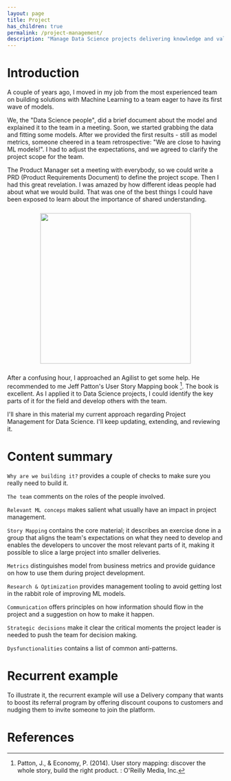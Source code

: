 ```yaml
---
layout: page
title: Project
has_children: true
permalink: /project-management/
description: "Manage Data Science projects delivering knowledge and value incrementally."
---
```


# Introduction

A couple of years ago, I moved in my job from the most experienced team on building solutions with Machine Learning to a team eager to have its first wave of models.

We, the "Data Science people", did a brief document about the model and explained it to the team in a meeting. Soon, we started grabbing the data and fitting some models. After we provided the first results - still as model metrics, someone cheered in a team retrospective: "We are close to having ML models!". I had to adjust the expectations, and we agreed to clarify the project scope for the team.

The Product Manager set a meeting with everybody, so we could write a PRD (Product Requirements Document) to define the project scope. Then I had this great revelation. I was amazed by how different ideas people had about what we would build. That was one of the best things I could have been exposed to learn about the importance of shared understanding.

<div align="center">
<figure>
	<a href="../images/project/intro-hands.svg" name="Intro hands">
		<img  style="width:350px;margin:10px" src="../images/project/intro-hands.svg"/>
	</a>
		<!-- <figcaption>Putting together the many common terms for these two stages</figcaption> -->
</figure>
</div>

After a confusing hour, I approached an Agilist to get some help. He recommended to me Jeff Patton's User Story Mapping book [^fn1]. The book is excellent. As I applied it to Data Science projects, I could identify the key parts of it for the field and develop others with the team.

I'll share in this material my current approach regarding Project Management for Data Science. I'll keep updating, extending, and reviewing it.

# Content summary

`Why are we building it?` provides a couple of checks to make sure you really need to build it.

`The team` comments on the roles of the people involved.

`Relevant ML conceps` makes salient what usually have an impact in project management.


`Story Mapping` contains the core material; it describes an exercise done in a group that aligns the team's expectations on what they need to develop and enables the developers to uncover the most relevant parts of it, making it possible to slice a large project into smaller deliveries.

`Metrics` distinguishes model from business metrics and provide guidance on how to use them during project development.

`Research & Optimization` provides management tooling to avoid getting lost in the rabbit role of improving ML models.

`Communication` offers principles on how information should flow in the project and a suggestion on how to make it happen.

`Strategic decisions` make it clear the critical moments the project leader is needed to push the team for decision making.

`Dysfunctionalities` contains a list of common anti-patterns.

# Recurrent example

To illustrate it, the recurrent example will use a Delivery company that wants to boost its referral program by offering discount coupons to customers and nudging them to invite someone to join the platform.


# References

[^fn1]: Patton, J., & Economy, P. (2014). User story mapping: discover the whole story, build the right product. : O'Reilly Media, Inc.
